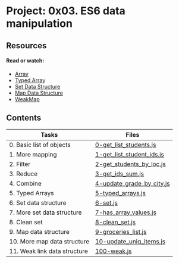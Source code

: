 # Project: 0x03. ES6 data manipulation

## Resources

#### Read or watch:

* [Array](https://intranet.alxswe.com/rltoken/bcXqK1IaIHtrZ45sv0RxsQ)
* [Typed Array](https://intranet.alxswe.com/rltoken/YZ5RtzAPTaWtF00MYbXuVw)
* [Set Data Structure](https://intranet.alxswe.com/rltoken/Ch8vq39y9QnlTMr8CymgEg)
* [Map Data Structure](https://intranet.alxswe.com/rltoken/W29MV3f8Ii4HmeJSALNIpw)
* [WeakMap](https://intranet.alxswe.com/rltoken/pSetFVFeIR660GPE0flPdg)

## Contents

| Tasks | Files |
| ---- | ---- |
| 0. Basic list of objects | [0-get_list_students.js](./0-get_list_students.js) |
| 1. More mapping | [1-get_list_student_ids.js](./1-get_list_student_ids.js) |
| 2. Filter | [2-get_students_by_loc.js](./2-get_students_by_loc.js) |
| 3. Reduce | [3-get_ids_sum.js](./3-get_ids_sum.js) |
| 4. Combine | [4-update_grade_by_city.js](./4-update_grade_by_city.js) |
| 5. Typed Arrays | [5-typed_arrays.js](./5-typed_arrays.js) |
| 6. Set data structure | [6-set.js](./6-set.js) |
| 7. More set data structure | [7-has_array_values.js](./7-has_array_values.js) |
| 8. Clean set | [8-clean_set.js](./8-clean_set.js) |
| 9. Map data structure | [9-groceries_list.js](./9-groceries_list.js) |
| 10. More map data structure | [10-update_uniq_items.js](./10-update_uniq_items.js) |
| 11. Weak link data structure | [100-weak.js](./100-weak.js) |
